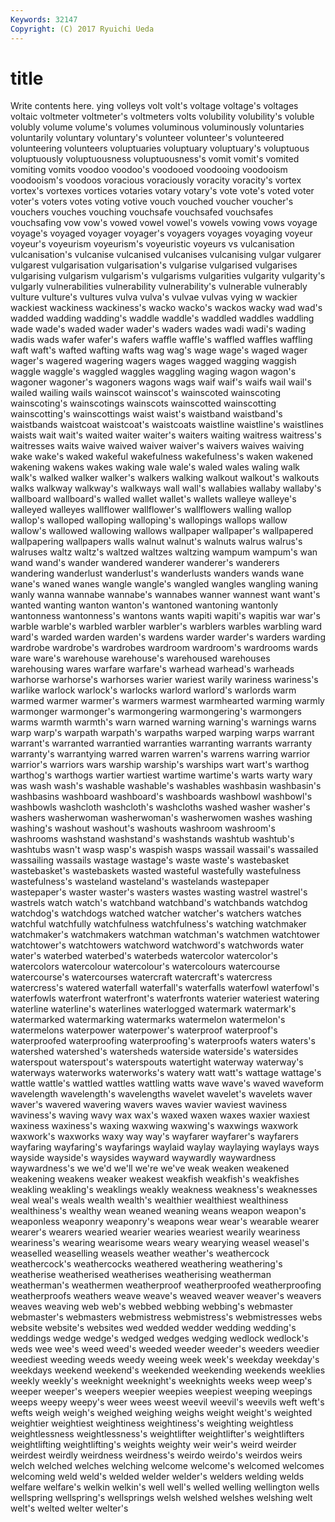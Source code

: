 ```yaml
---
Keywords: 32147 
Copyright: (C) 2017 Ryuichi Ueda
---
```


# title

Write contents here.
ying volleys volt volt's voltage voltage's voltages voltaic
voltmeter voltmeter's voltmeters volts volubility volubility's voluble volubly volume volume's
volumes voluminous voluminously voluntaries voluntarily voluntary voluntary's volunteer volunteer's volunteered
volunteering volunteers voluptuaries voluptuary voluptuary's voluptuous voluptuously voluptuousness voluptuousness's vomit
vomit's vomited vomiting vomits voodoo voodoo's voodooed voodooing voodooism voodooism's
voodoos voracious voraciously voracity voracity's vortex vortex's vortexes vortices votaries
votary votary's vote vote's voted voter voter's voters votes voting
votive vouch vouched voucher voucher's vouchers vouches vouching vouchsafe vouchsafed
vouchsafes vouchsafing vow vow's vowed vowel vowel's vowels vowing vows
voyage voyage's voyaged voyager voyager's voyagers voyages voyaging voyeur voyeur's
voyeurism voyeurism's voyeuristic voyeurs vs vulcanisation vulcanisation's vulcanise vulcanised vulcanises
vulcanising vulgar vulgarer vulgarest vulgarisation vulgarisation's vulgarise vulgarised vulgarises vulgarising
vulgarism vulgarism's vulgarisms vulgarities vulgarity vulgarity's vulgarly vulnerabilities vulnerability vulnerability's
vulnerable vulnerably vulture vulture's vultures vulva vulva's vulvae vulvas vying
w wackier wackiest wackiness wackiness's wacko wacko's wackos wacky wad
wad's wadded wadding wadding's waddle waddle's waddled waddles waddling wade
wade's waded wader wader's waders wades wadi wadi's wading wadis
wads wafer wafer's wafers waffle waffle's waffled waffles waffling waft
waft's wafted wafting wafts wag wag's wage wage's waged wager
wager's wagered wagering wagers wages wagged wagging waggish waggle waggle's
waggled waggles waggling waging wagon wagon's wagoner wagoner's wagoners wagons
wags waif waif's waifs wail wail's wailed wailing wails wainscot
wainscot's wainscoted wainscoting wainscoting's wainscotings wainscots wainscotted wainscotting wainscotting's wainscottings
waist waist's waistband waistband's waistbands waistcoat waistcoat's waistcoats waistline waistline's
waistlines waists wait wait's waited waiter waiter's waiters waiting waitress
waitress's waitresses waits waive waived waiver waiver's waivers waives waiving
wake wake's waked wakeful wakefulness wakefulness's waken wakened wakening wakens
wakes waking wale wale's waled wales waling walk walk's walked
walker walker's walkers walking walkout walkout's walkouts walks walkway walkway's
walkways wall wall's wallabies wallaby wallaby's wallboard wallboard's walled wallet
wallet's wallets walleye walleye's walleyed walleyes wallflower wallflower's wallflowers walling
wallop wallop's walloped walloping walloping's wallopings wallops wallow wallow's wallowed
wallowing wallows wallpaper wallpaper's wallpapered wallpapering wallpapers walls walnut walnut's
walnuts walrus walrus's walruses waltz waltz's waltzed waltzes waltzing wampum
wampum's wan wand wand's wander wandered wanderer wanderer's wanderers wandering
wanderlust wanderlust's wanderlusts wanders wands wane wane's waned wanes wangle
wangle's wangled wangles wangling waning wanly wanna wannabe wannabe's wannabes
wanner wannest want want's wanted wanting wanton wanton's wantoned wantoning
wantonly wantonness wantonness's wantons wants wapiti wapiti's wapitis war war's
warble warble's warbled warbler warbler's warblers warbles warbling ward ward's
warded warden warden's wardens warder warder's warders warding wardrobe wardrobe's
wardrobes wardroom wardroom's wardrooms wards ware ware's warehouse warehouse's warehoused
warehouses warehousing wares warfare warfare's warhead warhead's warheads warhorse warhorse's
warhorses warier wariest warily wariness wariness's warlike warlock warlock's warlocks
warlord warlord's warlords warm warmed warmer warmer's warmers warmest warmhearted
warming warmly warmonger warmonger's warmongering warmongering's warmongers warms warmth warmth's
warn warned warning warning's warnings warns warp warp's warpath warpath's
warpaths warped warping warps warrant warrant's warranted warrantied warranties warranting
warrants warranty warranty's warrantying warred warren warren's warrens warring warrior
warrior's warriors wars warship warship's warships wart wart's warthog warthog's
warthogs wartier wartiest wartime wartime's warts warty wary was wash
wash's washable washable's washables washbasin washbasin's washbasins washboard washboard's washboards
washbowl washbowl's washbowls washcloth washcloth's washcloths washed washer washer's washers
washerwoman washerwoman's washerwomen washes washing washing's washout washout's washouts washroom
washroom's washrooms washstand washstand's washstands washtub washtub's washtubs wasn't wasp
wasp's waspish wasps wassail wassail's wassailed wassailing wassails wastage wastage's
waste waste's wastebasket wastebasket's wastebaskets wasted wasteful wastefully wastefulness wastefulness's
wasteland wasteland's wastelands wastepaper wastepaper's waster waster's wasters wastes wasting
wastrel wastrel's wastrels watch watch's watchband watchband's watchbands watchdog watchdog's
watchdogs watched watcher watcher's watchers watches watchful watchfully watchfulness watchfulness's
watching watchmaker watchmaker's watchmakers watchman watchman's watchmen watchtower watchtower's watchtowers
watchword watchword's watchwords water water's waterbed waterbed's waterbeds watercolor watercolor's
watercolors watercolour watercolour's watercolours watercourse watercourse's watercourses watercraft watercraft's watercress
watercress's watered waterfall waterfall's waterfalls waterfowl waterfowl's waterfowls waterfront waterfront's
waterfronts waterier wateriest watering waterline waterline's waterlines waterlogged watermark watermark's
watermarked watermarking watermarks watermelon watermelon's watermelons waterpower waterpower's waterproof waterproof's
waterproofed waterproofing waterproofing's waterproofs waters waters's watershed watershed's watersheds waterside
waterside's watersides waterspout waterspout's waterspouts watertight waterway waterway's waterways waterworks
waterworks's watery watt watt's wattage wattage's wattle wattle's wattled wattles
wattling watts wave wave's waved waveform wavelength wavelength's wavelengths wavelet
wavelet's wavelets waver waver's wavered wavering wavers waves wavier waviest
waviness waviness's waving wavy wax wax's waxed waxen waxes waxier
waxiest waxiness waxiness's waxing waxwing waxwing's waxwings waxwork waxwork's waxworks
waxy way way's wayfarer wayfarer's wayfarers wayfaring wayfaring's wayfarings waylaid
waylay waylaying waylays ways wayside wayside's waysides wayward waywardly waywardness
waywardness's we we'd we'll we're we've weak weaken weakened weakening
weakens weaker weakest weakfish weakfish's weakfishes weakling weakling's weaklings weakly
weakness weakness's weaknesses weal weal's weals wealth wealth's wealthier wealthiest
wealthiness wealthiness's wealthy wean weaned weaning weans weapon weapon's weaponless
weaponry weaponry's weapons wear wear's wearable wearer wearer's wearers wearied
wearier wearies weariest wearily weariness weariness's wearing wearisome wears weary
wearying weasel weasel's weaselled weaselling weasels weather weather's weathercock weathercock's
weathercocks weathered weathering weathering's weatherise weatherised weatherises weatherising weatherman weatherman's
weathermen weatherproof weatherproofed weatherproofing weatherproofs weathers weave weave's weaved weaver
weaver's weavers weaves weaving web web's webbed webbing webbing's webmaster
webmaster's webmasters webmistress webmistress's webmistresses webs website website's websites wed
wedded wedder wedding wedding's weddings wedge wedge's wedged wedges wedging
wedlock wedlock's weds wee wee's weed weed's weeded weeder weeder's
weeders weedier weediest weeding weeds weedy weeing week week's weekday
weekday's weekdays weekend weekend's weekended weekending weekends weeklies weekly weekly's
weeknight weeknight's weeknights weeks weep weep's weeper weeper's weepers weepier
weepies weepiest weeping weepings weeps weepy weepy's weer wees weest
weevil weevil's weevils weft weft's wefts weigh weigh's weighed weighing
weighs weight weight's weighted weightier weightiest weightiness weightiness's weighting weightless
weightlessness weightlessness's weightlifter weightlifter's weightlifters weightlifting weightlifting's weights weighty weir
weir's weird weirder weirdest weirdly weirdness weirdness's weirdo weirdo's weirdos
weirs welch welched welches welching welcome welcome's welcomed welcomes welcoming
weld weld's welded welder welder's welders welding welds welfare welfare's
welkin welkin's well well's welled welling wellington wells wellspring wellspring's
wellsprings welsh welshed welshes welshing welt welt's welted welter welter's
